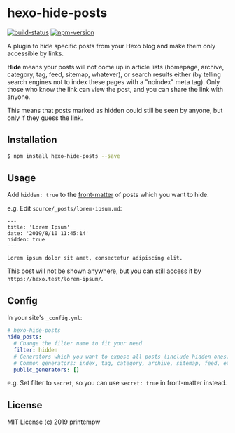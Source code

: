 # hexo-hide-posts

[![build-status](https://travis-ci.org/printempw/hexo-hide-posts.svg?branch=master)](https://travis-ci.org/printempw/hexo-hide-posts)
[![npm-version](https://img.shields.io/npm/v/hexo-hide-posts.svg)](https://www.npmjs.com/package/hexo-hide-posts)

A plugin to hide specific posts from your Hexo blog and make them only accessible by links.

**Hide** means your posts will not come up in article lists (homepage, archive, category, tag, feed, sitemap, whatever), or search results either (by telling search engines not to index these pages with a "noindex" meta tag). Only those who know the link can view the post, and you can share the link with anyone.

This means that posts marked as hidden could still be seen by anyone, but only if they guess the link.

## Installation

``` bash
$ npm install hexo-hide-posts --save
```

## Usage

Add `hidden: true` to the [front-matter](https://hexo.io/docs/front-matter) of posts which you want to hide.

e.g. Edit `source/_posts/lorem-ipsum.md`:

```text
---
title: 'Lorem Ipsum'
date: '2019/8/10 11:45:14'
hidden: true
---

Lorem ipsum dolor sit amet, consectetur adipiscing elit.
```

This post will not be shown anywhere, but you can still access it by `https://hexo.test/lorem-ipsum/`.

## Config

In your site's `_config.yml`:

```yml
# hexo-hide-posts
hide_posts:
  # Change the filter name to fit your need
  filter: hidden
  # Generators which you want to expose all posts (include hidden ones) to.
  # Common generators: index, tag, category, archive, sitemap, feed, etc.
  public_generators: []
```

e.g. Set filter to `secret`, so you can use `secret: true` in front-matter instead.

## License

MIT License (c) 2019 printempw
